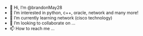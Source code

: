 - 👋 Hi, I’m @brandonMay28
- 👀 I’m interested in python, c++, oracle, network and many more!
- 🌱 I’m currently learning network (cisco technology)
- 💞️ I’m looking to collaborate on ...
- 📫 How to reach me ...

<!---
brandonMay28/brandonMay28 is a ✨ special ✨ repository because its `README.md` (this file) appears on your GitHub profile.
You can click the Preview link to take a look at your changes.
--->
